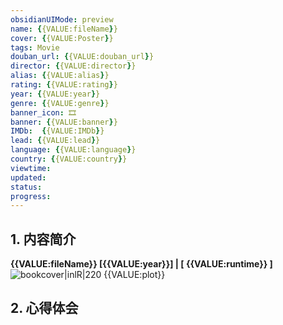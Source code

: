 ```yaml
---
obsidianUIMode: preview
name: {{VALUE:fileName}}
cover: {{VALUE:Poster}}
tags: Movie
douban_url: {{VALUE:douban_url}}
director: {{VALUE:director}}
alias: {{VALUE:alias}}
rating: {{VALUE:rating}}
year: {{VALUE:year}}
genre: {{VALUE:genre}}
banner_icon: 🎞
banner: {{VALUE:banner}}
IMDb:  {{VALUE:IMDb}}
lead: {{VALUE:lead}} 
language: {{VALUE:language}} 
country: {{VALUE:country}} 
viewtime:
updated: 
status: 
progress:
---
```


## 1. 内容简介
**{{VALUE:fileName}} [{{VALUE:year}}] | [ {{VALUE:runtime}} ]** ![bookcover|inlR|220]({{VALUE:Poster}})
{{VALUE:plot}}









## 2. 心得体会


